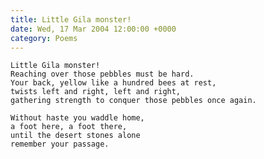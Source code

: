 ```yaml
---
title: Little Gila monster!
date: Wed, 17 Mar 2004 12:00:00 +0000
category: Poems
---
```


    Little Gila monster!  
    Reaching over those pebbles must be hard.  
    Your back, yellow like a hundred bees at rest,  
    twists left and right, left and right,  
    gathering strength to conquer those pebbles once again.

    Without haste you waddle home,  
    a foot here, a foot there,  
    until the desert stones alone  
    remember your passage.


